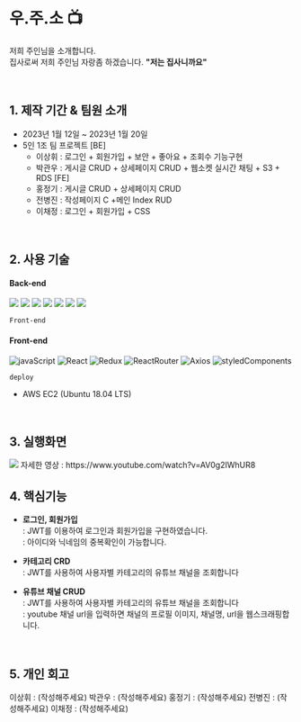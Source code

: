 # 우.주.소 📺

저희 주인님을 소개합니다.  
집사로써 저희 주인님 자랑좀 하겠습니다. **"저는 집사니까요"**  

<br>

## 1. 제작 기간 & 팀원 소개

- 2023년 1월 12일 ~ 2023년 1월 20일
- 5인 1조 팀 프로젝트
  [BE]
  - 이상휘 : 로그인 + 회원가입 + 보안 + 좋아요 + 조회수 기능구현
  - 박관우 : 게시글 CRUD + 상세페이지 CRUD + 웹소켓 실시간 채팅 + S3 + RDS
    [FE]
  - 홍정기 : 게시글 CRUD + 상세페이지 CRUD
  - 전병진 : 작성페이지 C +메인 Index RUD
  - 이채정 : 로그인 + 회원가입 + CSS

<br>

## 2. 사용 기술

#### Back-end
<img src="https://img.shields.io/badge/SpringBoot-6DB33F?style=flat-square&logo=spring&logoColor=white" /> <img src="https://img.shields.io/badge/MySQL-4479A1?style=flat-square&logo=mysql&logoColor=white" /> 
<img src="https://img.shields.io/badge/NGINX-009639?style=flat-square&logo=nginx&logoColor=white" /> 
<img src="https://img.shields.io/badge/Stomp-010101?style=flat-square&logoColor=white" />
<img src="https://img.shields.io/badge/AmazonEC2-FF9900?style=flat-square&logo=amazonec2&logoColor=white" /> 
<img src="https://img.shields.io/badge/AmazonS3-569A31?style=flat-square&logo=amazons3&logoColor=white" /> 
<img src="https://img.shields.io/badge/AmazonRDS-527FFF?style=flat-square&logo=amazonrds&logoColor=white" /> 

`Front-end`

#### Front-end
![javaScript](https://camo.githubusercontent.com/fe1c8df487dbc029d3a1819dcc5bf79e066f1307131191ac2b02de8c3c55da81/68747470733a2f2f696d672e736869656c64732e696f2f62616467652f4a6176615363726970742d4637444631453f7374796c653d266c6f676f3d4a617661536372697074266c6f676f436f6c6f723d7768697465)
![React](https://camo.githubusercontent.com/34c6a7afcc16731e2c4d73f3af9b275b172b2e46dc1e82be3f121a71fe067de9/68747470733a2f2f696d672e736869656c64732e696f2f62616467652f52656163742d3631444146423f7374796c653d266c6f676f3d5265616374266c6f676f436f6c6f723d7768697465)
![Redux](https://camo.githubusercontent.com/d58ceb12a14709c7049878ae358ef7628e42d4276108b758cbb66a8922e7ef3e/68747470733a2f2f696d672e736869656c64732e696f2f62616467652f52656475782d3736344142433f7374796c653d266c6f676f3d5265647578266c6f676f436f6c6f723d7768697465)
![ReactRouter](https://camo.githubusercontent.com/d257f8e18789ba1e6d34a9c63cbe150083c96b6f0da2eb059ae02422914ea80a/68747470733a2f2f696d672e736869656c64732e696f2f62616467652f526561637420526f757465722d4341343234353f7374796c653d266c6f676f3d526561637420526f75746572266c6f676f436f6c6f723d7768697465)
![Axios](https://camo.githubusercontent.com/809053601ae7a670d58865bd88e0f313cc5ced1c0915ff43aeb2ad1d1bf252c2/68747470733a2f2f696d672e736869656c64732e696f2f62616467652f4178696f732d3638323865323f7374796c653d)
![styledComponents](https://camo.githubusercontent.com/8d29f15964b1cb2254deccb293a2c444eee52078b3d448b6149c17c5ab40d2ce/68747470733a2f2f696d672e736869656c64732e696f2f62616467652f7374796c65642d636f6d706f6e656e74732d4442373039333f7374796c653d266c6f676f3d7374796c65642d636f6d706f6e656e7473266c6f676f436f6c6f723d7768697465)


`deploy`

- AWS EC2 (Ubuntu 18.04 LTS)

<br>

## 3. 실행화면

<img src="https://mysparta1.s3.ap-northeast-2.amazonaws.com/1077df71-fa79-4f91-a618-0b967263d243">
자세한 영상 : https://www.youtube.com/watch?v=AV0g2IWhUR8

<br>

## 4. 핵심기능

- **로그인, 회원가입**  
  : JWT를 이용하여 로그인과 회원가입을 구현하였습니다.  
  : 아이디와 닉네임의 중복확인이 가능합니다.

- **카테고리 CRD**  
  : JWT를 사용하여 사용자별 카테고리의 유튜브 채널을 조회합니다

- **유튜브 채널 CRUD**  
  : JWT를 사용하여 사용자별 카테고리의 유튜브 채널을 조회합니다  
  : youtube 채널 url을 입력하면 채널의 프로필 이미지, 채널명, url을 웹스크래핑합니다.

<br>

## 5. 개인 회고

이상휘 : (작성해주세요)
박관우 : (작성해주세요)
홍정기 : (작성해주세요)
전병진 : (작성해주세요)
이채정 : (작성해주세요)
